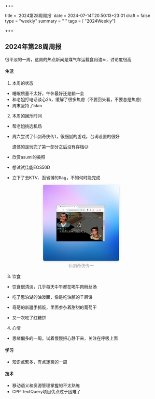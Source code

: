 +++

title = '2024第28周周报'
date = 2024-07-14T20:50:13+23:01
draft = false
type = "weekly"
summary = " "
tags = [ "2024Weekly"]

+++

## 2024年第28周周报

很平淡的一周，这周的热点新闻是煤气车运载食用油☠，讨论度很高

#### 生活

1. 本周的状态

- 睡眠质量不太好，午休最好还是躺一会
- 和老姐打电话谈心2h，缓解了很多焦虑（不要回头看，不要总是焦虑）
- 周末坚持了5km


2. 本周的娱乐时间

- 帮老姐挑选机场

- 周六尝试了仙剑奇侠传1，很细腻的游戏，台词设置的很好

  遗憾的是玩完了第一部分之后没有存档😥

- 欣赏asumi的美照

- 想试试佳能EOS50D

- 立下了去KTV、逛省博的flag，不知何时能完成

<div>
<center>
    <img style="border-radius: 0.3125em;
    box-shadow: 0 2px 4px 0 rgba(34,36,38,.12),0 2px 10px 0 rgba(34,36,38,.08);" 
    src="https://raw.githubusercontent.com/looechao/blogimg/main/week/week28-1.png" width="50%">
    <br>
    <div style="color:orange; border-bottom: 0px solid #d9d9d9;
    display: inline-block;
    color: #999;
    padding: 2px;">仙剑奇侠传一</div>
</center>
</div>


3. 饮食

- 饮食很清淡，几乎每天中午都在喝牛肉粉丝汤

- 吃了思泊湖的油泼面，像是吃油腻的千层饼

- 奇葩的新疆手抓饭，里面参杂着甜甜的葡萄干

- 又一次吃了红糖饼



4. 心情

- 思绪偏多的一周，试着慢慢把心静下来，关注在呼吸上面

#### 学习

- 知识点繁多，有点迷离的一周


#### 技术

- 移动语义和资源管理掌握的不太熟练
- CPP TextQuery项目优点过于困难了

